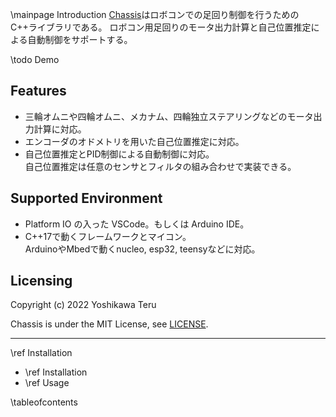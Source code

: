 \mainpage Introduction
[Chassis](https://github.com/teruyamato0731/Chassis)はロボコンでの足回り制御を行うためのC++ライブラリである。
ロボコン用足回りのモータ出力計算と自己位置推定による自動制御をサポートする。

\todo Demo

## Features
- 三輪オムニや四輪オムニ、メカナム、四輪独立ステアリングなどのモータ出力計算に対応。
- エンコーダのオドメトリを用いた自己位置推定に対応。
- 自己位置推定とPID制御による自動制御に対応。<br>
  自己位置推定は任意のセンサとフィルタの組み合わせで実装できる。

## Supported Environment
- Platform IO の入った VSCode。もしくは Arduino IDE。
- C++17で動くフレームワークとマイコン。<br>ArduinoやMbedで動くnucleo, esp32, teensyなどに対応。

## Licensing
Copyright (c) 2022 Yoshikawa Teru

Chassis is under the MIT License, see [LICENSE](https://github.com/teruyamato0731/Chassis/blob/main/LICENSE).

---
<span class="next_section_button">\ref Installation</span>

- \ref Installation
- \ref Usage

\tableofcontents
